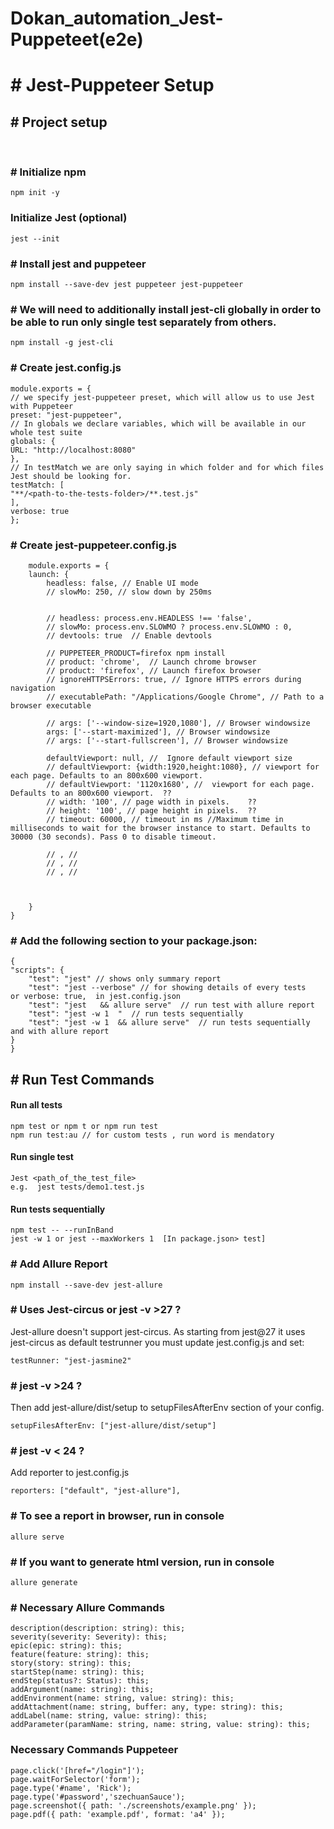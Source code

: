 #  Dokan_automation_Jest-Puppeteet(e2e)


















# # Jest-Puppeteer Setup

## # Project setup

<br>

### # Initialize npm

    npm init -y
### Initialize Jest (optional)
    jest --init

### # Install jest and puppeteer

    npm install --save-dev jest puppeteer jest-puppeteer

### # We will need to additionally install jest-cli globally in order to be able to run only single test separately from others.
    npm install -g jest-cli

### # Create jest.config.js
    module.exports = {
    // we specify jest-puppeteer preset, which will allow us to use Jest with Puppeteer
    preset: "jest-puppeteer",
    // In globals we declare variables, which will be available in our whole test suite
    globals: {
    URL: "http://localhost:8080"
    },
    // In testMatch we are only saying in which folder and for which files Jest should be looking for.
    testMatch: [
    "**/<path-to-the-tests-folder>/**.test.js"
    ],
    verbose: true
    };

### # Create jest-puppeteer.config.js

        module.exports = {
        launch: {
            headless: false, // Enable UI mode
            // slowMo: 250, // slow down by 250ms


            // headless: process.env.HEADLESS !== 'false',
            // slowMo: process.env.SLOWMO ? process.env.SLOWMO : 0,
            // devtools: true  // Enable devtools

            // PUPPETEER_PRODUCT=firefox npm install
            // product: 'chrome',  // Launch chrome browser
            // product: 'firefox', // Launch firefox browser
            // ignoreHTTPSErrors: true, // Ignore HTTPS errors during navigation
            // executablePath: "/Applications/Google Chrome", // Path to a browser executable 

            // args: ['--window-size=1920,1080'], // Browser windowsize
            args: ['--start-maximized'], // Browser windowsize
            // args: ['--start-fullscreen'], // Browser windowsize
            
            defaultViewport: null, //  Ignore default viewport size
            // defaultViewport: {width:1920,height:1080}, // viewport for each page. Defaults to an 800x600 viewport.
            // defaultViewport: '1120x1680', //  viewport for each page. Defaults to an 800x600 viewport.  ??
            // width: '100', // page width in pixels.    ??
            // height: '100', // page height in pixels.  ??
            // timeout: 60000, // timeout in ms //Maximum time in milliseconds to wait for the browser instance to start. Defaults to 30000 (30 seconds). Pass 0 to disable timeout.

            // , //
            // , //
            // , //


            
        }
    }

### # Add the following section to your package.json:

    {
    "scripts": {
        "test": "jest" // shows only summary report
        "test": "jest --verbose" // for showing details of every tests   or verbose: true,  in jest.config.json
        "test": "jest   && allure serve"  // run test with allure report
        "test": "jest -w 1  "  // run tests sequentially
        "test": "jest -w 1  && allure serve"  // run tests sequentially and with allure report
    }
    }

## # Run Test Commands
#### Run all tests
    npm test or npm t or npm run test 
    npm run test:au // for custom tests , run word is mendatory
#### Run single test
    Jest <path_of_the_test_file>
    e.g.  jest tests/demo1.test.js
#### Run tests sequentially 
    npm test -- --runInBand
    jest -w 1 or jest --maxWorkers 1  [In package.json> test]




### # Add Allure Report
    npm install --save-dev jest-allure

### # Uses Jest-circus or jest -v >27 ?
Jest-allure doesn't support jest-circus. As starting from jest@27 it uses jest-circus as default testrunner you must update jest.config.js and set:

    testRunner: "jest-jasmine2"


### # jest -v >24 ?
   Then add jest-allure/dist/setup to setupFilesAfterEnv section of your config.

    setupFilesAfterEnv: ["jest-allure/dist/setup"]
### # jest -v < 24 ?
   Add reporter to jest.config.js
        
    reporters: ["default", "jest-allure"],


### # To see a report in browser, run in console
    allure serve
### # If you want to generate html version, run in console
    allure generate

### # Necessary Allure Commands

    description(description: string): this;
    severity(severity: Severity): this;
    epic(epic: string): this;
    feature(feature: string): this;
    story(story: string): this;
    startStep(name: string): this;
    endStep(status?: Status): this;
    addArgument(name: string): this;
    addEnvironment(name: string, value: string): this;
    addAttachment(name: string, buffer: any, type: string): this;
    addLabel(name: string, value: string): this;
    addParameter(paramName: string, name: string, value: string): this;


### Necessary Commands Puppeteer
    page.click('[href="/login"]');
    page.waitForSelector('form');
    page.type('#name', 'Rick');
    page.type('#password','szechuanSauce');
    page.screenshot({ path: './screenshots/example.png' });
    page.pdf({ path: 'example.pdf', format: 'a4' });